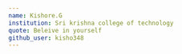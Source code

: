 ```yaml
---
name: Kishore.G
institution: Sri krishna college of technology
quote: Beleive in yourself
github_user: kisho348
---
```

